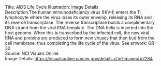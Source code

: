 Title: AIDS Life Cycle Illustration: Image Details\
Description:The human immunodeficiency virus (HIV-I) enters the T-lymphocyte where the virus loses its outer envelop, releasing its RNA and its reverse transcriptase. The reverse transcriptase builds a complimentary DNA strand from the viral RNA template. The DNA helix is inserted into the host genome. When this is transcribed by the infected cell, the new viral RNA and proteins are produced to form new viruses that then bud from the cell membrane, thus completing the life cycle of the virus. See artwork: GR-32.\
Source: NCI Visuals Online\
Image Details: https://visualsonline.cancer.gov/details.cfm?imageid=2284